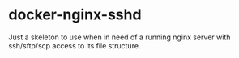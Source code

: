 docker-nginx-sshd
=================

Just a skeleton to use when in need of a running nginx server with ssh/sftp/scp access to its file structure.
